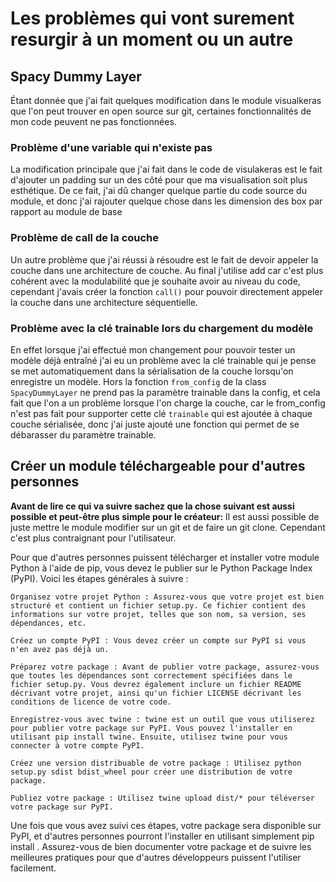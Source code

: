 # Les problèmes qui vont surement resurgir à un moment ou un autre

## Spacy Dummy Layer

Étant donnée que j'ai fait quelques modification dans le module visualkeras que l'on peut trouver en open source sur git, certaines fonctionnalités de mon code peuvent ne pas fonctionnées.

### Problème d'une variable qui n'existe pas 
La modification principale que j'ai fait dans le code de visulakeras est le fait d'ajouter un padding sur un des côté pour que ma visualisation soit plus esthétique. De ce fait, j'ai dû changer
quelque partie du code source du module, et donc j'ai rajouter quelque chose dans les dimension des box par rapport au module de base

### Problème de call de la couche
Un autre problème que j'ai réussi à résoudre est le fait de devoir appeler la couche dans une architecture de couche. Au final j'utilise add car c'est plus cohérent avec la modulabilité que je 
souhaite avoir au niveau du code, cependant j'avais créer la fonction `call()` pour pouvoir directement appeler la couche dans une architecture séquentielle.

### Problème avec la clé trainable lors du chargement du modèle
En effet lorsque j'ai effectué mon changement pour pouvoir tester un modèle déjà entraîné j'ai eu un problème avec la clé trainable qui je pense se met automatiquement dans la sérialisation de la couche lorsqu'on enregistre un modèle. Hors la fonction `from_config` de la class `SpacyDummyLayer` ne prend pas la paramètre trainable dans la config, et cela fait que l'on a un problème lorsque l'on charge la couche, car le from_config n'est pas fait pour supporter cette clé `trainable` qui est ajoutée à chaque couche sérialisée, donc j'ai juste ajouté une fonction qui permet de se débarasser du paramètre trainable.


## Créer un module téléchargeable pour d'autres personnes

**Avant de lire ce qui va suivre sachez que la chose suivant est aussi possible et peut-être plus simple pour le créateur:**
Il est aussi possible de juste mettre le module modifier sur un git et de faire un git clone. Cependant c'est plus contraignant pour l'utilisateur.


Pour que d'autres personnes puissent télécharger et installer votre module Python à l'aide de pip, vous devez le publier sur le Python Package Index (PyPI). Voici les étapes générales à suivre :

    Organisez votre projet Python : Assurez-vous que votre projet est bien structuré et contient un fichier setup.py. Ce fichier contient des informations sur votre projet, telles que son nom, sa version, ses dépendances, etc.

    Créez un compte PyPI : Vous devez créer un compte sur PyPI si vous n'en avez pas déjà un.

    Préparez votre package : Avant de publier votre package, assurez-vous que toutes les dépendances sont correctement spécifiées dans le fichier setup.py. Vous devrez également inclure un fichier README décrivant votre projet, ainsi qu'un fichier LICENSE décrivant les conditions de licence de votre code.

    Enregistrez-vous avec twine : twine est un outil que vous utiliserez pour publier votre package sur PyPI. Vous pouvez l'installer en utilisant pip install twine. Ensuite, utilisez twine pour vous connecter à votre compte PyPI.

    Créez une version distribuable de votre package : Utilisez python setup.py sdist bdist_wheel pour créer une distribution de votre package.

    Publiez votre package : Utilisez twine upload dist/* pour téléverser votre package sur PyPI.

Une fois que vous avez suivi ces étapes, votre package sera disponible sur PyPI, et d'autres personnes pourront l'installer en utilisant simplement pip install <nom-de-votre-package>. Assurez-vous de bien documenter votre package et de suivre les meilleures pratiques pour que d'autres développeurs puissent l'utiliser facilement.



